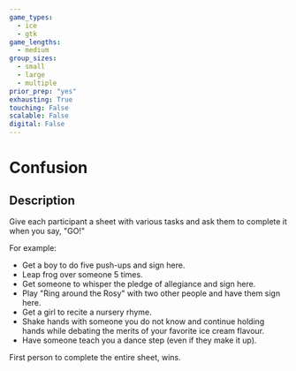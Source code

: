 ```yaml
---
game_types:
  - ice
  - gtk
game_lengths:
  - medium
group_sizes:
  - small
  - large
  - multiple
prior_prep: "yes"
exhausting: True
touching: False
scalable: False
digital: False
---
```

# Confusion

## Description
Give each participant a sheet with various tasks and ask them to complete it  when you say, "GO!" 

For example:
- Get a boy to do five push-ups and sign here.
- Leap frog over someone 5 times.
- Get someone to whisper the pledge of allegiance and sign here.
- Play "Ring around the Rosy" with two other people and have them sign here.
- Get a girl to recite a nursery rhyme.
- Shake hands with someone you do not know and continue holding hands while debating the merits of your favorite ice cream flavour.
- Have someone teach you a dance step (even if they make it up).

First person to complete the entire sheet, wins.
